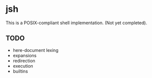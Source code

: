 # jsh

This is a POSIX-compliant shell implementation. (Not yet completed).

## TODO
- here-document lexing
- expansions
- redirection 
- execution
- builtins
